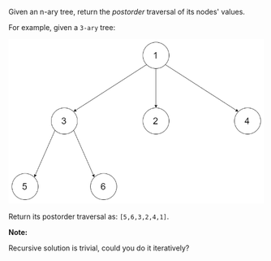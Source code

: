 Given an n-ary tree, return the *postorder* traversal of its nodes' values.

For example, given a `3-ary` tree:

 

![img](./narytreeexample.png)

 

Return its postorder traversal as: `[5,6,3,2,4,1]`.

 

**Note:**

Recursive solution is trivial, could you do it iteratively?